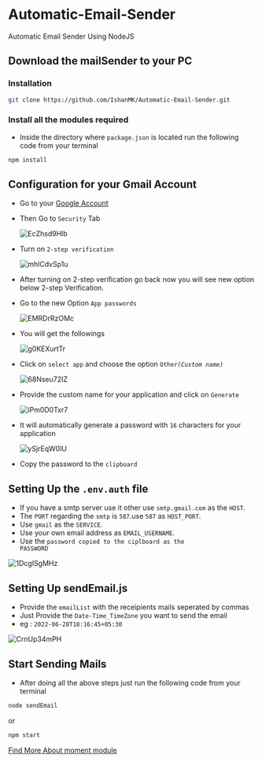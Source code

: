 # Automatic-Email-Sender
Automatic Email Sender Using NodeJS
## Download the mailSender to your PC
### Installation
```sh
git clone https://github.com/IshanMK/Automatic-Email-Sender.git
```
### Install all the modules required
* Inside the directory where <code>package.json</code> is located run the following code from your terminal
```sh
npm install
```

## Configuration for your Gmail Account
* Go to your [Google Account](https://myaccount.google.com/)
* Then Go to <code>Security</code> Tab

  ![EcZhsd9Hlb](https://user-images.githubusercontent.com/73387606/176173930-2e813930-7479-48b3-aa8f-b55813aee4e8.png)
* Turn on <code>2-step verification</code>

  ![mhlCdvSp1u](https://user-images.githubusercontent.com/73387606/176174594-98e6f5ed-8728-4d71-b482-ed02f5512fc9.png)
* After turning on 2-step verification go back now you will see new option below 2-step Verification.
* Go to the new Option <code>App passwords</code>

  ![EMRDrRzOMc](https://user-images.githubusercontent.com/73387606/176175682-b4857c5b-140f-4cc7-9243-5826a85a38e0.png)

* You will get the followings

  ![g0KEXurtTr](https://user-images.githubusercontent.com/73387606/176176082-eaf287ed-6d78-4cf1-a6c7-657db499eb3b.png)

* Click on <code>select app</code> and choose the option <code>Other<i>(Custom name)</i></code>

  ![68Nseu72IZ](https://user-images.githubusercontent.com/73387606/176176387-e9038aaf-978f-4a81-9c7a-f628701b4967.png)

* Provide the custom name for your application and click on <code>Generate</code>

  ![iPm0D0Txr7](https://user-images.githubusercontent.com/73387606/176176845-61512052-d987-4d8c-bef2-968938d18dcf.png)
  
* It will automatically generate a password with <code>16</code> characters for your application

  ![ySjrEqW0lU](https://user-images.githubusercontent.com/73387606/176177376-2992db50-d38e-4f41-9d9e-d8fa309c8206.png)
* Copy the password to the <code>clipboard</code>

## Setting Up the <code>.env.auth</code> file
  * If you have a smtp server use it other use <code>smtp.gmail.com</code> as the <code>HOST</code>.
  * The <code>PORT</code> regarding the <code>smtp</code> is <code>587</code>.use <code>587</code> as <code>HOST_PORT</code>.
  * Use <code>gmail</code> as the <code>SERVICE</code>.
  * Use your own email address as <code>EMAIL_USERNAME</code>.
  * Use the <code>password copied to the ciplboard as the PASSWORD</code>
  
  
  ![1DcgISgMHz](https://user-images.githubusercontent.com/73387606/176180194-bcaa47b4-d2e9-4a5c-aa96-c04d84be76e3.png)

## Setting Up sendEmail.js
* Provide the <code>emailList</code> with the receipients mails seperated by commas
* Just Provide the <code>Date-Time_TimeZone</code> you want to send the email
* eg : <code>2022-06-28T18:16:45+05:30</code>


![CrnUp34mPH](https://user-images.githubusercontent.com/73387606/182071735-1474e417-6599-4b3b-a6a5-b313277ca432.png)


## Start Sending Mails
* After doing all the above steps just run the following code from your terminal
```sh
node sendEmail
```
  or
```sh
npm start
```

[Find More About moment module](https://momentjs.com/)
